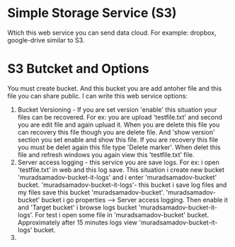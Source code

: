 # Simple Storage Service (S3)
Wtich this web service you can send data cloud. For example: dropbox, google-drive similar to S3.

# S3 Butcket and Options
You must create bucket. And this bucket you are add antoher file and this file you can share public. I can write this web service options:
1. Bucket Versioning - If you are set version 'enable' this situation your files can be recovered. For ex: you are upload 'testfile.txt' and second you are edit file and again upluad it. When you are delete this file you can recovery this file though you are delete file. And 'show version' section you set enable and show this file. If you are recovery this file you must be delet again this file type 'Delete marker'. When delet this file and refresh windows you again view this 'testfile.txt' file.
2. Server access logging - this service you are save logs. For ex: i open 'testfile.txt' in web and this log save. This situation i create new bucket 'muradsamadov-bucket-it-logs' and i enter 'muradsamadov-bucket' bucket. 'muradsamadov-bucket-it-logs'- this bucket i save log files and my files save this bucket 'muradsamadov-bucket'. 'muradsamadov-bucket' bucket i go properties --> Server access logging. Then enable it and 'Target bucket' i browse logs bucket 'muradsamadov-bucket-it-logs'. For test i open some file in 'muradsamadov-bucket' bucket. Approximately after 15 minutes logs view  'muradsamadov-bucket-it-logs' bucket.
3. 